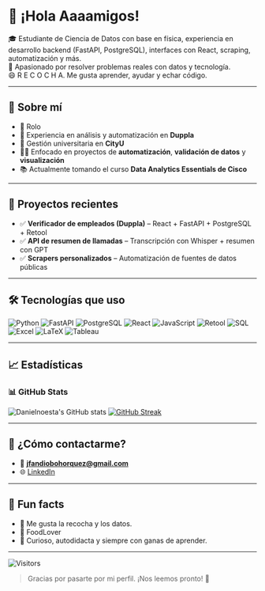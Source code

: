 # 👋 ¡Hola Aaaamigos!


🎓 Estudiante de Ciencia de Datos con base en física, experiencia en desarrollo backend (FastAPI, PostgreSQL), interfaces con React, scraping, automatización y más.  
🧪 Apasionado por resolver problemas reales con datos y tecnología.  
😄 R E C O C H A. Me gusta aprender, ayudar y echar código.


---

## 🧠 Sobre mí

- 📍 Rolo
- 💼 Experiencia en análisis y automatización en **Duppla**
- 🏢 Gestión universitaria en **CityU**
- 👨‍💻 Enfocado en proyectos de **automatización**, **validación de datos** y **visualización**
- 📚 Actualmente tomando el curso **Data Analytics Essentials de Cisco**

---

## 🚀 Proyectos recientes

- ✅ **Verificador de empleados (Duppla)** – React + FastAPI + PostgreSQL + Retool
- ✅ **API de resumen de llamadas** – Transcripción con Whisper + resumen con GPT
- ✅ **Scrapers personalizados** – Automatización de fuentes de datos públicas

---

## 🛠️ Tecnologías que uso

![Python](https://img.shields.io/badge/Python-3670A0?style=for-the-badge&logo=python&logoColor=white)
![FastAPI](https://img.shields.io/badge/FastAPI-009688?style=for-the-badge&logo=fastapi&logoColor=white)
![PostgreSQL](https://img.shields.io/badge/PostgreSQL-336791?style=for-the-badge&logo=postgresql&logoColor=white)
![React](https://img.shields.io/badge/React-20232A?style=for-the-badge&logo=react&logoColor=61DAFB)
![JavaScript](https://img.shields.io/badge/JavaScript-F7DF1E?style=for-the-badge&logo=javascript&logoColor=black)
![Retool](https://img.shields.io/badge/Retool-000000?style=for-the-badge&logo=Retool&logoColor=white)
![SQL](https://img.shields.io/badge/SQL-4479A1?style=for-the-badge&logo=mysql&logoColor=white)
![Excel](https://img.shields.io/badge/Excel-217346?style=for-the-badge&logo=microsoft-excel&logoColor=white)
![LaTeX](https://img.shields.io/badge/LaTeX-008080?style=for-the-badge&logo=latex&logoColor=white)
![Tableau](https://img.shields.io/badge/Tableau-E97627?style=for-the-badge&logo=tableau&logoColor=white)

---

## 📈 Estadísticas

### 📊 GitHub Stats

![Danielnoesta's GitHub stats](https://github-readme-stats-lovat-eight-35.vercel.app/api?username=Danielnoesta&show_icons=true&theme=graywhite&include_all_commits=true&count_private=true)
[![GitHub Streak](https://streak-stats.demolab.com?user=Danielnoesta&theme=github-dark&hide_border=false)](https://git.io/streak-stats)


---

## 📮 ¿Cómo contactarme?

- 📧 **jfandiobohorquez@gmail.com**
- 🌐 [LinkedIn ](https://www.linkedin.com/in/daniel-boh%C3%B3rquez-07547116a/)

---

## 💬 Fun facts

- 🎉 Me gusta la recocha y los datos.
- 🧃 FoodLover
- 🧩 Curioso, autodidacta y siempre con ganas de aprender.

---

![Visitors](https://komarev.com/ghpvc/?username=Danielnoesta&label=Profile%20views&color=blue&style=flat)

> Gracias por pasarte por mi perfil. ¡Nos leemos pronto! 🚀

